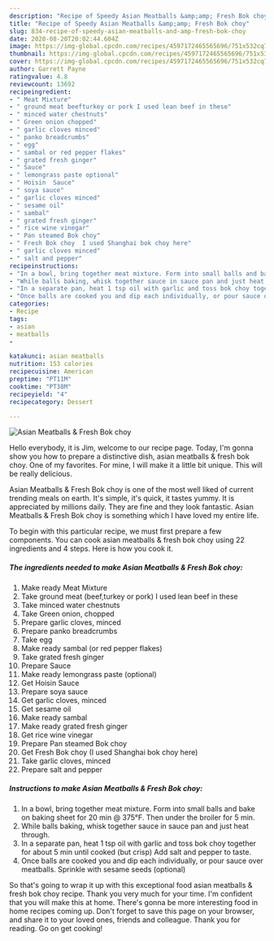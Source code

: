 ```yaml
---
description: "Recipe of Speedy Asian Meatballs &amp;amp; Fresh Bok choy"
title: "Recipe of Speedy Asian Meatballs &amp;amp; Fresh Bok choy"
slug: 834-recipe-of-speedy-asian-meatballs-and-amp-fresh-bok-choy
date: 2020-08-20T20:02:44.604Z
image: https://img-global.cpcdn.com/recipes/4597172465565696/751x532cq70/asian-meatballs-fresh-bok-choy-recipe-main-photo.jpg
thumbnail: https://img-global.cpcdn.com/recipes/4597172465565696/751x532cq70/asian-meatballs-fresh-bok-choy-recipe-main-photo.jpg
cover: https://img-global.cpcdn.com/recipes/4597172465565696/751x532cq70/asian-meatballs-fresh-bok-choy-recipe-main-photo.jpg
author: Garrett Payne
ratingvalue: 4.8
reviewcount: 13692
recipeingredient:
- " Meat Mixture"
- " ground meat beefturkey or pork I used lean beef in these"
- " minced water chestnuts"
- " Green onion chopped"
- " garlic cloves minced"
- " panko breadcrumbs"
- " egg"
- " sambal or red pepper flakes"
- " grated fresh ginger"
- " Sauce"
- " lemongrass paste optional"
- " Hoisin  Sauce"
- " soya sauce"
- " garlic cloves minced"
- " sesame oil"
- " sambal"
- " grated fresh ginger"
- " rice wine vinegar"
- " Pan steamed Bok choy"
- " Fresh Bok choy  I used Shanghai bok choy here"
- " garlic cloves minced"
- " salt and pepper"
recipeinstructions:
- "In a bowl, bring together meat mixture. Form into small balls and bake on baking sheet for 20 min @ 375°F. Then under the broiler for 5 min."
- "While balls baking, whisk together sauce in sauce pan and just heat through."
- "In a separate pan, heat 1 tsp oil with garlic and toss bok choy together for about 5 min until cooked (but crisp) Add salt and pepper to taste."
- "Once balls are cooked you and dip each individually, or pour sauce over meatballs. Sprinkle with sesame seeds (optional)"
categories:
- Recipe
tags:
- asian
- meatballs
- 

katakunci: asian meatballs  
nutrition: 153 calories
recipecuisine: American
preptime: "PT11M"
cooktime: "PT38M"
recipeyield: "4"
recipecategory: Dessert

---
```



![Asian Meatballs &amp; Fresh Bok choy](https://img-global.cpcdn.com/recipes/4597172465565696/751x532cq70/asian-meatballs-fresh-bok-choy-recipe-main-photo.jpg)

Hello everybody, it is Jim, welcome to our recipe page. Today, I'm gonna show you how to prepare a distinctive dish, asian meatballs &amp; fresh bok choy. One of my favorites. For mine, I will make it a little bit unique. This will be really delicious.

Asian Meatballs &amp; Fresh Bok choy is one of the most well liked of current trending meals on earth. It's simple, it's quick, it tastes yummy. It is appreciated by millions daily. They are fine and they look fantastic. Asian Meatballs &amp; Fresh Bok choy is something which I have loved my entire life.




To begin with this particular recipe, we must first prepare a few components. You can cook asian meatballs &amp; fresh bok choy using 22 ingredients and 4 steps. Here is how you cook it.

<!--inarticleads1-->

##### The ingredients needed to make Asian Meatballs &amp; Fresh Bok choy:

1. Make ready  Meat Mixture
1. Take  ground meat (beef,turkey or pork) I used lean beef in these
1. Take  minced water chestnuts
1. Take  Green onion, chopped
1. Prepare  garlic cloves, minced
1. Prepare  panko breadcrumbs
1. Take  egg
1. Make ready  sambal (or red pepper flakes)
1. Take  grated fresh ginger
1. Prepare  Sauce
1. Make ready  lemongrass paste (optional)
1. Get  Hoisin  Sauce
1. Prepare  soya sauce
1. Get  garlic cloves, minced
1. Get  sesame oil
1. Make ready  sambal
1. Make ready  grated fresh ginger
1. Get  rice wine vinegar
1. Prepare  Pan steamed Bok choy
1. Get  Fresh Bok choy  (I used Shanghai bok choy here)
1. Take  garlic cloves, minced
1. Prepare  salt and pepper




<!--inarticleads2-->

##### Instructions to make Asian Meatballs &amp; Fresh Bok choy:

1. In a bowl, bring together meat mixture. Form into small balls and bake on baking sheet for 20 min @ 375°F. Then under the broiler for 5 min.
1. While balls baking, whisk together sauce in sauce pan and just heat through.
1. In a separate pan, heat 1 tsp oil with garlic and toss bok choy together for about 5 min until cooked (but crisp) Add salt and pepper to taste.
1. Once balls are cooked you and dip each individually, or pour sauce over meatballs. Sprinkle with sesame seeds (optional)




So that's going to wrap it up with this exceptional food asian meatballs &amp; fresh bok choy recipe. Thank you very much for your time. I'm confident that you will make this at home. There's gonna be more interesting food in home recipes coming up. Don't forget to save this page on your browser, and share it to your loved ones, friends and colleague. Thank you for reading. Go on get cooking!

